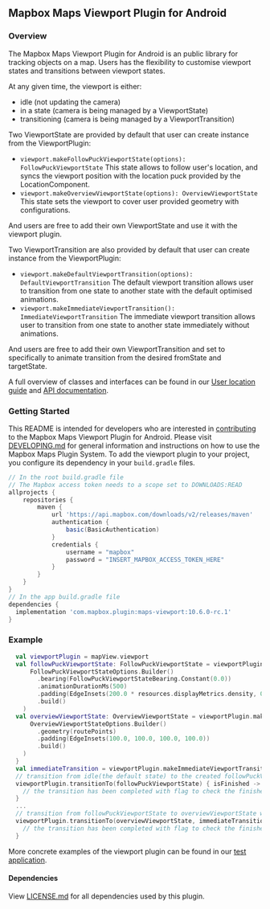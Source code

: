 ## Mapbox Maps Viewport Plugin for Android

### Overview

The Mapbox Maps Viewport Plugin for Android is an public library for tracking objects on a map. Users has the flexibility to customise viewport states and transitions between viewport states.

At any given time, the viewport is either:
  - idle (not updating the camera)
  - in a state (camera is being managed by a ViewportState)
  - transitioning (camera is being managed by a ViewportTransition)

Two ViewportState are provided by default that user can create instance from the ViewportPlugin:
 * `viewport.makeFollowPuckViewportState(options): FollowPuckViewportState`
This state allows to follow user's location, and syncs the viewport position with the location puck provided by the LocationComponent.
 * `viewport.makeOverviewViewportState(options): OverviewViewportState`
This state sets the viewport to cover user provided geometry with configurations.

And users are free to add their own ViewportState and use it with the viewport plugin.

Two ViewportTransition are also provided by default that user can create instance from the ViewportPlugin:
* `viewport.makeDefaultViewportTransition(options): DefaultViewportTransition`
The default viewport transition allows user to transition from one state to another state with the default optimised animations.
* `viewport.makeImmediateViewportTransition(): ImmediateViewportTransition`
The immediate viewport transition allows user to transition from one state to another state immediately without animations.

And users are free to add their own ViewportTransition and set to specifically to animate transition from the desired fromState and targetState.

A full overview of classes and interfaces can be found in our [User location guide](https://docs.mapbox.com/android/maps/guides/user-location/#location-tracking) and [API documentation](https://docs.mapbox.com/android/maps/api-reference/).

### Getting Started

This README is intended for developers who are interested in [contributing](https://github.com/mapbox/mapbox-maps-android/blob/master/CONTRIBUTING.md) to the Mapbox Maps Viewport Plugin for Android. Please visit [DEVELOPING.md](https://github.com/mapbox/mapbox-maps-android/blob/master/DEVELOPING.md) for general information and instructions on how to use the Mapbox Maps Plugin System. To add the viewport plugin to your project, you configure its dependency in your `build.gradle` files.

```groovy
// In the root build.gradle file
// The Mapbox access token needs to a scope set to DOWNLOADS:READ
allprojects {
    repositories {
        maven {
            url 'https://api.mapbox.com/downloads/v2/releases/maven'
            authentication {
                basic(BasicAuthentication)
            }
            credentials {
                username = "mapbox"
                password = "INSERT_MAPBOX_ACCESS_TOKEN_HERE"
            }
        }
    }
}
// In the app build.gradle file
dependencies {
  implementation 'com.mapbox.plugin:maps-viewport:10.6.0-rc.1'
}
```

### Example

```kotlin
  val viewportPlugin = mapView.viewport
  val followPuckViewportState: FollowPuckViewportState = viewportPlugin.makeFollowPuckViewportState(
      FollowPuckViewportStateOptions.Builder()
        .bearing(FollowPuckViewportStateBearing.Constant(0.0))
        .animationDurationMs(500)
        .padding(EdgeInsets(200.0 * resources.displayMetrics.density, 0.0, 0.0, 0.0))
        .build()
    )
  val overviewViewportState: OverviewViewportState = viewportPlugin.makeOverviewViewportState(
      OverviewViewportStateOptions.Builder()
        .geometry(routePoints)
        .padding(EdgeInsets(100.0, 100.0, 100.0, 100.0))
        .build()
    )
  }
  val immediateTransition = viewportPlugin.makeImmediateViewportTransition()
  // transition from idle(the default state) to the created followPuckViewportState with default transition
  viewportPlugin.transitionTo(followPuckViewportState) { isFinished ->
    // the transition has been completed with flag to check the finished status
  }
  ...
  // transition from followPuckViewportState to overviewViewportState with immediate transition
  viewportPlugin.transitionTo(overviewViewportState, immediateTransition) { isFinished ->
    // the transition has been completed with flag to check the finished status
  }
```

More concrete examples of the viewport plugin can be found in our [test application](https://github.com/mapbox/mapbox-maps-android/tree/master/app/src/main/java/com/mapbox/maps/testapp).

#### Dependencies

View [LICENSE.md](LICENSE.md) for all dependencies used by this plugin.
